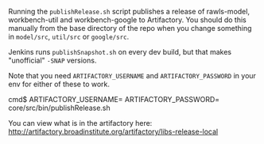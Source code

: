 Running the `publishRelease.sh` script publishes a release of rawls-model, workbench-util and workbench-google to Artifactory. You should do this manually from the base directory of the repo when you change something in `model/src`, `util/src` or `google/src`.

Jenkins runs `publishSnapshot.sh` on every dev build, but that makes "unofficial" `-SNAP` versions.

Note that you need `ARTIFACTORY_USERNAME` and `ARTIFACTORY_PASSWORD` in your env for either of these to work.

cmd$ ARTIFACTORY_USERNAME=<name> ARTIFACTORY_PASSWORD=<pw> core/src/bin/publishRelease.sh

You can view what is in the artifactory here: http://artifactory.broadinstitute.org/artifactory/libs-release-local

